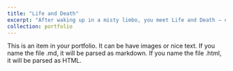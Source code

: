 ```yaml
---
title: "Life and Death"
excerpt: "After waking up in a misty limbo, you meet Life and Death — one offering warmth and second chances, the other promising peace and an end to pain. Now, you must choose: return to a world that hurt you, or let go forever. Unfinished project. TW: Suicide <br/><img src='/images/500x300.png'>"
collection: portfolio
---
```


This is an item in your portfolio. It can be have images or nice text. If you name the file .md, it will be parsed as markdown. If you name the file .html, it will be parsed as HTML. 
